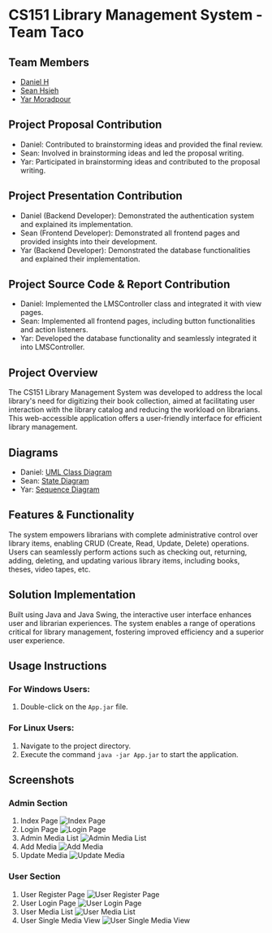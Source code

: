 # CS151 Library Management System - Team Taco

## Team Members

- [Daniel H](class-diagram.pdf)
- [Sean Hsieh](https://github.com/ShangchenHsieh)
- [Yar Moradpour](https://github.com/khmorad)

## Project Proposal Contribution

- Daniel: Contributed to brainstorming ideas and provided the final review.
- Sean: Involved in brainstorming ideas and led the proposal writing.
- Yar: Participated in brainstorming ideas and contributed to the proposal writing.

## Project Presentation Contribution

- Daniel (Backend Developer): Demonstrated the authentication system and explained its implementation.
- Sean (Frontend Developer): Demonstrated all frontend pages and provided insights into their development.
- Yar (Backend Developer): Demonstrated the database functionalities and explained their implementation.

## Project Source Code & Report Contribution

- Daniel: Implemented the LMSController class and integrated it with view pages.
- Sean: Implemented all frontend pages, including button functionalities and action listeners.
- Yar: Developed the database functionality and seamlessly integrated it into LMSController.

## Project Overview

The CS151 Library Management System was developed to address the local library's need for digitizing their book collection, aimed at facilitating user interaction with the library catalog and reducing the workload on librarians. This web-accessible application offers a user-friendly interface for efficient library management.

## Diagrams

- Daniel: [UML Class Diagram](/diagrams/class-diagram.pdf)
- Sean: [State Diagram](/diagrams/state-diagram.pdf)
- Yar: [Sequence Diagram](/diagrams/sequential-diagram.pdf)

## Features & Functionality

The system empowers librarians with complete administrative control over library items, enabling CRUD (Create, Read, Update, Delete) operations. Users can seamlessly perform actions such as checking out, returning, adding, deleting, and updating various library items, including books, theses, video tapes, etc.

## Solution Implementation

Built using Java and Java Swing, the interactive user interface enhances user and librarian experiences. The system enables a range of operations critical for library management, fostering improved efficiency and a superior user experience.

## Usage Instructions

### For Windows Users:

1. Double-click on the `App.jar` file.

### For Linux Users:

1. Navigate to the project directory.
2. Execute the command `java -jar App.jar` to start the application.

## Screenshots

### Admin Section

1. Index Page
   ![Index Page](image.png)
2. Login Page
   ![Login Page](image-1.png)
3. Admin Media List
   ![Admin Media List](image-2.png)
4. Add Media
   ![Add Media](image-3.png)
5. Update Media
   ![Update Media](image-4.png)

### User Section

1. User Register Page
   ![User Register Page](image-5.png)
2. User Login Page
   ![User Login Page](image-6.png)
3. User Media List
   ![User Media List](image-7.png)
4. User Single Media View
   ![User Single Media View](image-8.png)
